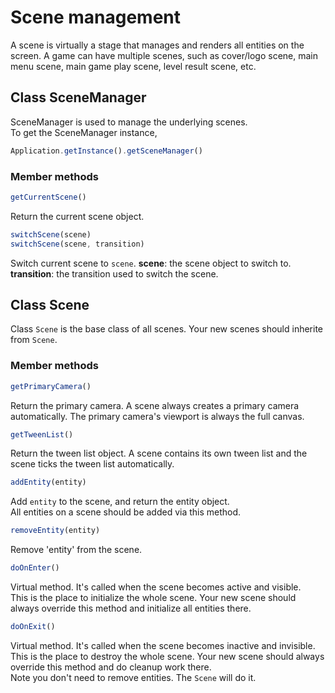# Scene management

A scene is virtually a stage that manages and renders all entities on the screen. A game can have multiple scenes, such as cover/logo scene, main menu scene, main game play scene, level result scene, etc.

## Class SceneManager

SceneManager is used to manage the underlying scenes.  
To get the SceneManager instance,  
```javascript
Application.getInstance().getSceneManager()
```

### Member methods

```javascript
getCurrentScene()
```
Return the current scene object.

```javascript
switchScene(scene)
switchScene(scene, transition)
```
Switch current scene to `scene`.
**scene**: the scene object to switch to.  
**transition**: the transition used to switch the scene.

## Class Scene

Class `Scene` is the base class of all scenes. Your new scenes should inherite from `Scene`.

### Member methods

```javascript
getPrimaryCamera()
```
Return the primary camera. A scene always creates a primary camera automatically. The primary camera's viewport is always the full canvas.


```javascript
getTweenList()
```
Return the tween list object. A scene contains its own tween list and the scene ticks the tween list automatically.

```javascript
addEntity(entity)
```
Add `entity` to the scene, and return the entity object.  
All entities on a scene should be added via this method.

```javascript
removeEntity(entity)
```
Remove 'entity' from the scene.

```javascript
doOnEnter()
```
Virtual method. It's called when the scene becomes active and visible.  
This is the place to initialize the whole scene. Your new scene should always override this method and initialize all entities there.

```javascript
doOnExit()
```
Virtual method. It's called when the scene becomes inactive and invisible.
This is the place to destroy the whole scene. Your new scene should always override this method and do cleanup work there.  
Note you don't need to remove entities. The `Scene` will do it.

